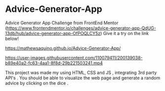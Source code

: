 # Advice-Generator-App
Advice Generator App Challenge from FrontEnd Mentor (https://www.frontendmentor.io/challenges/advice-generator-app-QdUG-13db/hub/advice-generator-app-OfPOQLCY5z)
Give it a try on the link below! 

https://mathewsaquino.github.io/Advice-Generator-App/

https://user-images.githubusercontent.com/110079411/200139038-b89e40a2-fc63-4aa1-8f8d-29b221503241.mp4

This project was made my using HTML, CSS and JS , integrating 3rd party API's . You should be able to visualize the web page and generate a random advice by clicking on the dice . 
